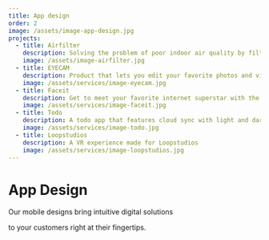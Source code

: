 ```yaml
---
title: App design
order: 2
image: /assets/image-app-design.jpg
projects:
  - title: Airfilter
    description: Solving the problem of poor indoor air quality by filtering the air
    image: /assets/image-airfilter.jpg
  - title: EYECAM
    description: Product that lets you edit your favorite photos and videos at any time
    image: /assets/services/image-eyecam.jpg
  - title: Faceit
    description: Get to meet your favorite internet superstar with the faceit app
    image: /assets/services/image-faceit.jpg
  - title: Todo
    description: A todo app that features cloud sync with light and dark mode
    image: /assets/services/image-todo.jpg
  - title: Loopstudios
    description: A VR experience made for Loopstudios
    image: /assets/services/image-loopstudios.jpg
---
```


# App Design

Our mobile designs bring intuitive digital solutions

to your customers right at their fingertips.
